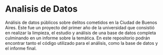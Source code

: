 # Analisis de Datos
Análisis de datos públicos sobre delitos cometidos en la Ciudad de Buenos Aires.
Este fue un proyecto del primer año de la universidad que consistió en realizar la limpieza, el estudio y análisis de una base de datos completa culminando en un informe sobre la temática.
En este repositorio podrán encontrar tanto el código utilizado para el análisis, como la base de datos y el informe final.
